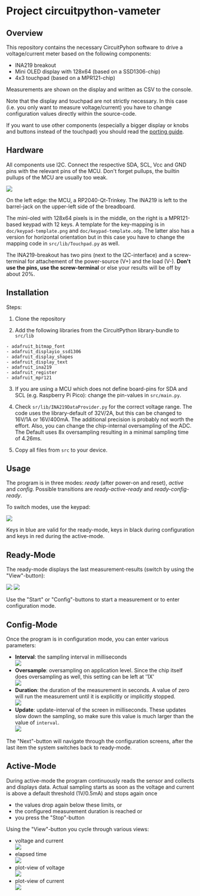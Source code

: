 Project circuitpython-vameter
=============================


Overview
--------

This repository contains the necessary CircuitPyhon software to drive a
voltage/current meter based on the following components:

  - INA219 breakout
  - Mini OLED display with 128x64 (based on a SSD1306-chip)
  - 4x3 touchpad (based on a MPR121-chip)

Measurements are shown on the display and written as CSV to the
console.

Note that the display and touchpad are not strictly necessary. In
this case (i.e. you only want to measure voltage/current)
you have to change configuration values directly within the source-code.

If you want to use other components (especially a bigger display or
knobs and buttons instead of the touchpad) you should read the
[porting guide](doc/porting.md).


Hardware
--------

All components use I2C. Connect the respective SDA, SCL, Vcc and GND
pins with the relevant pins of the MCU. Don't forget pullups, the builtin
pullups of the MCU are usually too weak.

![](doc/hardware.jpg)

On the left edge: the MCU, a RP2040-Qt-Trinkey. The INA219 is left to the
barrel-jack on the upper-left side of the breadboard.

The mini-oled with 128x64 pixels is in the middle, on the right is a
MPR121-based keypad with 12 keys. A template for the key-mapping is in
`doc/keypad-template.png` and `doc/keypad-template.odg`.
The latter also has a version for horizontal orientation but in this case
you have to change the mapping code in `src/lib/Touchpad.py` as well.

The INA219-breakout has two pins (next to the I2C-interface) and a
screw-terminal for attachement of the power-source (V+) and the load (V-).
**Don't use the pins, use the screw-terminal** or else your results will
be off by about 20%.


Installation
------------

Steps:

  1. Clone the repository

  2. Add the following libraries from the CircuitPython library-bundle to
     `src/lib`

    - adafruit_bitmap_font
    - adafruit_displayio_ssd1306
    - adafruit_display_shapes
    - adafruit_display_text
    - adafruit_ina219
    - adafruit_register
    - adafruit_mpr121

  3. If you are using a MCU which does not define board-pins for SDA and
     SCL (e.g. Raspberry Pi Pico): change the pin-values in `src/main.py`.

  4. Check `sr/lib/INA219DataProvider.py` for the correct voltage range.
     The code uses the library-default of 32V/2A, but this can be changed
     to 16V/1A or 16V/400mA. The additional precision is probably not
     worth the effort. Also, you can change the chip-internal oversampling
     of the ADC. The Default uses 8x oversampling resulting in a minimal
     sampling time of 4.26ms.

  5. Copy all files from `src` to your device.


Usage
-----

The program is in three modes: _ready_ (after power-on and reset),
_active_ and _config_. Possible transitions are _ready-active-ready_ and
_ready-config-ready_.

To switch modes, use the keypad:

![](doc/keyboard-template.png)

Keys in blue are valid for the ready-mode, keys in black during configuration
and keys in red during the active-mode.


Ready-Mode
----------

The ready-mode displays the last measurement-results (switch by using the
"View"-button):

![](doc/result-view-v.png) ![](doc/result-view-a.png)

Use the "Start" or "Config"-buttons to start a measurement or to enter
configuration mode.


Config-Mode
-----------

Once the program is in configuration mode, you can enter various parameters:

  - **Interval**: the sampling interval in milliseconds  
    ![](doc/config-int-view.png)
  - **Oversample**: oversampling on application level. Since the chip itself
    does oversampling as well, this setting can be left at '1X'  
    ![](doc/config-oversample-view.png)
  - **Duration**: the duration of the measurement in seconds. A value of zero
    will run the measurement until it is explicitly or implicitly stopped.  
    ![](doc/config-dur-view.png)
  - **Update**: update-interval of the screen in milliseconds. These updates
    slow down the sampling, so make sure this value is much larger than the
    value of `interval`.  
    ![](doc/config-upd-view.png)

The "Next"-button will navigate through the configuration screens, after the
last item the system switches back to ready-mode.


Active-Mode
-----------

During active-mode the program continuously reads the sensor and collects
and displays data. Actual sampling starts as soon as the voltage and
current is above a default threshold (1V/0.5mA) and stops again once

  - the values drop again below these limits, or
  - the configured measurement duration is reached or
  - you press the "Stop"-button

Using the "View"-button you cycle through various views:

  - voltage and current  
    ![](doc/values-view.png)
  - elapsed time  
    ![](doc/elapsed-view.png)
  - plot-view of voltage  
    ![](doc/plot-view-v.png)
  - plot-view of current  
    ![](doc/plot-view-a.png)
